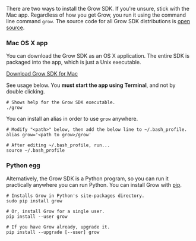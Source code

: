 There are two ways to install the Grow SDK. If you're unsure, stick with the Mac app. Regardless of how you get Grow, you run it using the command line command `grow`. The source code for all Grow SDK distributions is [open source](https://github.com/grow).

### Mac OS X app

You can download the Grow SDK as an OS X application. The entire SDK is packaged into the app, which is just a Unix executable.

<a href="https://github.com/grow/macgrow/releases" class="button button-primary"><i class="fa fa-download"></i>Download Grow SDK for Mac</a>

See usage below. You __must start the app using Terminal__, and not by double clicking.

    # Shows help for the Grow SDK executable.
    ./grow

You can install an alias in order to use `grow` anywhere.

    # Modify "<path>" below, then add the below line to ~/.bash_profile.
    alias grow='<path to grow>/grow'

    # After editing ~/.bash_profile, run...
    source ~/.bash_profile

### Python egg

Alternatively, the Grow SDK is a Python program, so you can run it practically anywhere you can run Python. You can install Grow with [pip](http://pypi.python.org/pypi/pip).

    # Installs Grow in Python's site-packages directory.
    sudo pip install grow

    # Or, install Grow for a single user.
    pip install --user grow

    # If you have Grow already, upgrade it.
    pip install --upgrade [--user] grow
